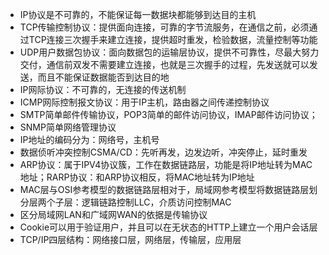* IP协议是不可靠的，不能保证每一数据块都能够到达目的主机
* TCP传输控制协议：提供面向连接，可靠的字节流服务，在通信之前，必须通过TCP连接三次握手来建立连接，提供超时重发，检验数据，流量控制等功能
* UDP用户数据包协议：面向数据包的运输层协议，提供不可靠性，尽最大努力交付，通信前双发不需要建立连接，也就是三次握手的过程，先发送就可以发送，而且不能保证数据能否到达目的地
* IP网际协议：不可靠的，无连接的传送机制
* ICMP网际控制报文协议：用于IP主机，路由器之间传递控制协议
* SMTP简单邮件传输协议，POP3简单的邮件访问协议，IMAP邮件访问协议；
* SNMP简单网络管理协议
* IP地址的编码分为：网络号，主机号
* 数据侦听冲突控制CSMA/CD：先听再发，边发边听，冲突停止，延时重发
* ARP协议：属于IPV4协议簇，工作在数据链路层，功能是将IP地址转为MAC地址；RARP协议：和ARP协议相反，将MAC地址转为IP地址
* MAC层与OSI参考模型的数据链路层相对于，局域网参考模型将数据链路层划分层两个子层：逻辑链路控制LLC，介质访问控制MAC
* 区分局域网LAN和广域网WAN的依据是传输协议
* Cookie可以用于验证用户，并且可以在无状态的HTTP上建立一个用户会话层
* TCP/IP四层结构：网络接口层，网络层，传输层，应用层